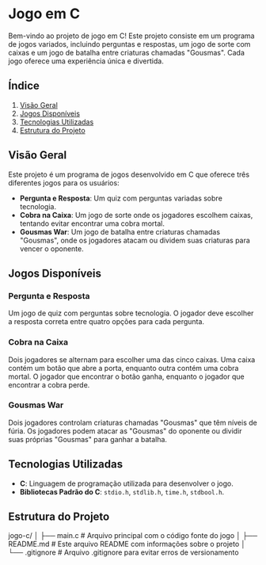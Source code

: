 # Jogo em C

Bem-vindo ao projeto de jogo em C! Este projeto consiste em um programa de jogos variados, incluindo perguntas e respostas, um jogo de sorte com caixas e um jogo de batalha entre criaturas chamadas "Gousmas". Cada jogo oferece uma experiência única e divertida.

## Índice

1. [Visão Geral](#visão-geral)
2. [Jogos Disponíveis](#jogos-disponíveis)
3. [Tecnologias Utilizadas](#tecnologias-utilizadas)
4. [Estrutura do Projeto](#estrutura-do-projeto)

## Visão Geral

Este projeto é um programa de jogos desenvolvido em C que oferece três diferentes jogos para os usuários:

- **Pergunta e Resposta**: Um quiz com perguntas variadas sobre tecnologia.
- **Cobra na Caixa**: Um jogo de sorte onde os jogadores escolhem caixas, tentando evitar encontrar uma cobra mortal.
- **Gousmas War**: Um jogo de batalha entre criaturas chamadas "Gousmas", onde os jogadores atacam ou dividem suas criaturas para vencer o oponente.

## Jogos Disponíveis

### Pergunta e Resposta

Um jogo de quiz com perguntas sobre tecnologia. O jogador deve escolher a resposta correta entre quatro opções para cada pergunta.

### Cobra na Caixa

Dois jogadores se alternam para escolher uma das cinco caixas. Uma caixa contém um botão que abre a porta, enquanto outra contém uma cobra mortal. O jogador que encontrar o botão ganha, enquanto o jogador que encontrar a cobra perde.

### Gousmas War

Dois jogadores controlam criaturas chamadas "Gousmas" que têm níveis de fúria. Os jogadores podem atacar as "Gousmas" do oponente ou dividir suas próprias "Gousmas" para ganhar a batalha.

## Tecnologias Utilizadas

- **C**: Linguagem de programação utilizada para desenvolver o jogo.
- **Bibliotecas Padrão do C**: `stdio.h`, `stdlib.h`, `time.h`, `stdbool.h`.

## Estrutura do Projeto

jogo-c/
│
├── main.c # Arquivo principal com o código fonte do jogo
│
├── README.md # Este arquivo README com informações sobre o projeto
│
└── .gitignore # Arquivo .gitignore para evitar erros de versionamento

